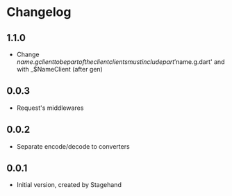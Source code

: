 # Changelog

## 1.1.0
- Change $name.g client to be part of the client
clients must include
part '$name.g.dart' and with _$NameClient (after gen)

## 0.0.3
- Request's middlewares

## 0.0.2
- Separate encode/decode to converters

## 0.0.1

- Initial version, created by Stagehand
